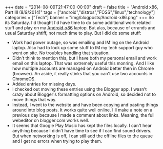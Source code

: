 +++
date = "2014-08-09T21:47:00-00:00"
draft = false
title = "Android x86, Part III (8/9/2014)"
tags = ["android","distros","FOSS","linux","technology"]
categories = ["Tech"]
banner = "img/blogposts/Android-x86.png"
+++
So its Saturday.  I'd thought I'd have time to do some additional work related stuff and play on my <a href = "http://www.android-x86.org/" target="blank">Android-x86</a> laptop.  But alas, because of errands and usual Saturday shtiff, not much time to play.  But I did do some stuff:

  * Work had power outage, so was emailing and IM'ing on the Android laptop.  Also had to look up some stuff to IM my tech support guy who went on site.  No troubles handling that situation.
  * Didn't think to mention this, but I have both my personal email and work email on this laptop.  That was extremely useful this monring.  And I like how multiple accounts are managed on Android better then in Chrome (browser).  An aside, it really stinks that you can't use two accounts in ChromeOS.  
  * Added entries for missing days.
  * I checked out moving these entries using the Blogger app.  I wasn't crazy about Blogger's formatting options on Android, so decided not to move things that way.
  * Instead, I went to the website and have been copying and pasting things around into blog posts.  It works quite well online.  I'll make a note on a previous day because I made a comment about links.  Meaning, the full webeditor on blogger.com works well.
  * It seems that Google Play Music has kept the files locally.  I can't hear anything because I didn't have time to see if I can find sound drivers.  But when networking is off, I can still add the offline files to the queue and I get no errors when trying to play them.
